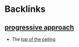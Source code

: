 
# Backlinks
## [progressive approach](<progressive approach.md>)
- The [top of the ceiling](<top of the ceiling.md>)

